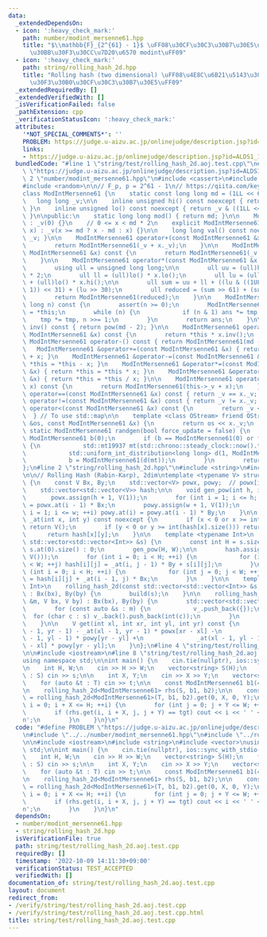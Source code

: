 ```yaml
---
data:
  _extendedDependsOn:
  - icon: ':heavy_check_mark:'
    path: number/modint_mersenne61.hpp
    title: "$\\mathbb{F}_{2^{61} - 1}$ \uFF08\u30CF\u30C3\u30B7\u30E5\u7528\u30E1\u30EB\
      \u30BB\u30F3\u30CC\u7D20\u6570 modint\uFF09"
  - icon: ':heavy_check_mark:'
    path: string/rolling_hash_2d.hpp
    title: "Rolling hash (two dimensional) \uFF08\u4E8C\u6B21\u5143\u30ED\u30FC\u30EA\
      \u30F3\u30B0\u30CF\u30C3\u30B7\u30E5\uFF09"
  _extendedRequiredBy: []
  _extendedVerifiedWith: []
  _isVerificationFailed: false
  _pathExtension: cpp
  _verificationStatusIcon: ':heavy_check_mark:'
  attributes:
    '*NOT_SPECIAL_COMMENTS*': ''
    PROBLEM: https://judge.u-aizu.ac.jp/onlinejudge/description.jsp?id=ALDS1_14_C
    links:
    - https://judge.u-aizu.ac.jp/onlinejudge/description.jsp?id=ALDS1_14_C
  bundledCode: "#line 1 \"string/test/rolling_hash_2d.aoj.test.cpp\"\n#define PROBLEM\
    \ \"https://judge.u-aizu.ac.jp/onlinejudge/description.jsp?id=ALDS1_14_C\"\n#line\
    \ 2 \"number/modint_mersenne61.hpp\"\n#include <cassert>\n#include <chrono>\n\
    #include <random>\n\n// F_p, p = 2^61 - 1\n// https://qiita.com/keymoon/items/11fac5627672a6d6a9f6\n\
    class ModIntMersenne61 {\n    static const long long md = (1LL << 61) - 1;\n \
    \   long long _v;\n\n    inline unsigned hi() const noexcept { return _v >> 31;\
    \ }\n    inline unsigned lo() const noexcept { return _v & ((1LL << 31) - 1);\
    \ }\n\npublic:\n    static long long mod() { return md; }\n\n    ModIntMersenne61()\
    \ : _v(0) {}\n    // 0 <= x < md * 2\n    explicit ModIntMersenne61(long long\
    \ x) : _v(x >= md ? x - md : x) {}\n\n    long long val() const noexcept { return\
    \ _v; }\n\n    ModIntMersenne61 operator+(const ModIntMersenne61 &x) const {\n\
    \        return ModIntMersenne61(_v + x._v);\n    }\n\n    ModIntMersenne61 operator-(const\
    \ ModIntMersenne61 &x) const {\n        return ModIntMersenne61(_v + md - x._v);\n\
    \    }\n\n    ModIntMersenne61 operator*(const ModIntMersenne61 &x) const {\n\
    \        using ull = unsigned long long;\n\n        ull uu = (ull)hi() * x.hi()\
    \ * 2;\n        ull ll = (ull)lo() * x.lo();\n        ull lu = (ull)hi() * x.lo()\
    \ + (ull)lo() * x.hi();\n\n        ull sum = uu + ll + ((lu & ((1ULL << 30) -\
    \ 1)) << 31) + (lu >> 30);\n        ull reduced = (sum >> 61) + (sum & ull(md));\n\
    \        return ModIntMersenne61(reduced);\n    }\n\n    ModIntMersenne61 pow(long\
    \ long n) const {\n        assert(n >= 0);\n        ModIntMersenne61 ans(1), tmp\
    \ = *this;\n        while (n) {\n            if (n & 1) ans *= tmp;\n        \
    \    tmp *= tmp, n >>= 1;\n        }\n        return ans;\n    }\n\n    ModIntMersenne61\
    \ inv() const { return pow(md - 2); }\n\n    ModIntMersenne61 operator/(const\
    \ ModIntMersenne61 &x) const {\n        return *this * x.inv();\n    }\n\n   \
    \ ModIntMersenne61 operator-() const { return ModIntMersenne61(md - _v); }\n \
    \   ModIntMersenne61 &operator+=(const ModIntMersenne61 &x) { return *this = *this\
    \ + x; }\n    ModIntMersenne61 &operator-=(const ModIntMersenne61 &x) { return\
    \ *this = *this - x; }\n    ModIntMersenne61 &operator*=(const ModIntMersenne61\
    \ &x) { return *this = *this * x; }\n    ModIntMersenne61 &operator/=(const ModIntMersenne61\
    \ &x) { return *this = *this / x; }\n\n    ModIntMersenne61 operator+(unsigned\
    \ x) const {\n        return ModIntMersenne61(this->_v + x);\n    }\n\n    bool\
    \ operator==(const ModIntMersenne61 &x) const { return _v == x._v; }\n    bool\
    \ operator!=(const ModIntMersenne61 &x) const { return _v != x._v; }\n    bool\
    \ operator<(const ModIntMersenne61 &x) const {\n        return _v < x._v;\n  \
    \  } // To use std::map\n\n    template <class OStream> friend OStream &operator<<(OStream\
    \ &os, const ModIntMersenne61 &x) {\n        return os << x._v;\n    }\n\n   \
    \ static ModIntMersenne61 randgen(bool force_update = false) {\n        static\
    \ ModIntMersenne61 b(0);\n        if (b == ModIntMersenne61(0) or force_update)\
    \ {\n            std::mt19937 mt(std::chrono::steady_clock::now().time_since_epoch().count());\n\
    \            std::uniform_int_distribution<long long> d(1, ModIntMersenne61::mod());\n\
    \            b = ModIntMersenne61(d(mt));\n        }\n        return b;\n    }\n\
    };\n#line 2 \"string/rolling_hash_2d.hpp\"\n#include <string>\n#include <vector>\n\
    \n\n// Rolling Hash (Rabin-Karp), 2dim\ntemplate <typename V> struct rolling_hash_2d\
    \ {\n    const V Bx, By;\n    std::vector<V> powx, powy;  // powx[i] = Bx^i\n\
    \    std::vector<std::vector<V>> hash;\n\n    void gen_pow(int h, int w) {\n \
    \       powx.assign(h + 1, V(1));\n        for (int i = 1; i <= h; ++i) powx.at(i)\
    \ = powx.at(i - 1) * Bx;\n        powy.assign(w + 1, V(1));\n        for (int\
    \ i = 1; i <= w; ++i) powy.at(i) = powy.at(i - 1) * By;\n    }\n\n    inline V\
    \ _at(int x, int y) const noexcept {\n        if (x < 0 or x >= int(hash.size()))\
    \ return V();\n        if (y < 0 or y >= int(hash[x].size())) return V();\n  \
    \      return hash[x][y];\n    }\n\n    template <typename Int>\n    void build(const\
    \ std::vector<std::vector<Int>> &s) {\n        const int H = s.size(), W = H ?\
    \ s.at(0).size() : 0;\n        gen_pow(H, W);\n\n        hash.assign(H, std::vector<V>(W,\
    \ V()));\n        for (int i = 0; i < H; ++i) {\n            for (int j = 0; j\
    \ < W; ++j) hash[i][j] = _at(i, j - 1) * By + s[i][j];\n        }\n\n        for\
    \ (int i = 0; i < H; ++i) {\n            for (int j = 0; j < W; ++j) hash[i][j]\
    \ = hash[i][j] + _at(i - 1, j) * Bx;\n        }\n    }\n\n    template <typename\
    \ Int>\n    rolling_hash_2d(const std::vector<std::vector<Int>> &s, V bx, V by)\
    \ : Bx(bx), By(by) {\n        build(s);\n    }\n\n    rolling_hash_2d(const std::vector<std::string>\
    \ &m, V bx, V by) : Bx(bx), By(by) {\n        std::vector<std::vector<int>> v_;\n\
    \        for (const auto &s : m) {\n            v_.push_back({});\n          \
    \  for (char c : s) v_.back().push_back(int(c));\n        }\n        build(v_);\n\
    \    }\n\n    V get(int xl, int xr, int yl, int yr) const {\n        return _at(xr\
    \ - 1, yr - 1) - _at(xl - 1, yr - 1) * powx[xr - xl] -\n               _at(xr\
    \ - 1, yl - 1) * powy[yr - yl] +\n               _at(xl - 1, yl - 1) * powx[xr\
    \ - xl] * powy[yr - yl];\n    }\n};\n#line 4 \"string/test/rolling_hash_2d.aoj.test.cpp\"\
    \n\n#include <iostream>\n#line 8 \"string/test/rolling_hash_2d.aoj.test.cpp\"\n\
    using namespace std;\n\nint main() {\n    cin.tie(nullptr), ios::sync_with_stdio(false);\n\
    \n    int H, W;\n    cin >> H >> W;\n    vector<string> S(H);\n    for (auto &s\
    \ : S) cin >> s;\n\n    int X, Y;\n    cin >> X >> Y;\n    vector<string> T(X);\n\
    \    for (auto &t : T) cin >> t;\n\n    const ModIntMersenne61 b1(418672), b2(956731);\n\
    \n    rolling_hash_2d<ModIntMersenne61> rhs(S, b1, b2);\n\n    const auto tgt\
    \ = rolling_hash_2d<ModIntMersenne61>(T, b1, b2).get(0, X, 0, Y);\n\n    for (int\
    \ i = 0; i + X <= H; ++i) {\n        for (int j = 0; j + Y <= W; ++j) {\n    \
    \        if (rhs.get(i, i + X, j, j + Y) == tgt) cout << i << ' ' << j << '\\\
    n';\n        }\n    }\n}\n"
  code: "#define PROBLEM \"https://judge.u-aizu.ac.jp/onlinejudge/description.jsp?id=ALDS1_14_C\"\
    \n#include \"../../number/modint_mersenne61.hpp\"\n#include \"../rolling_hash_2d.hpp\"\
    \n\n#include <iostream>\n#include <string>\n#include <vector>\nusing namespace\
    \ std;\n\nint main() {\n    cin.tie(nullptr), ios::sync_with_stdio(false);\n\n\
    \    int H, W;\n    cin >> H >> W;\n    vector<string> S(H);\n    for (auto &s\
    \ : S) cin >> s;\n\n    int X, Y;\n    cin >> X >> Y;\n    vector<string> T(X);\n\
    \    for (auto &t : T) cin >> t;\n\n    const ModIntMersenne61 b1(418672), b2(956731);\n\
    \n    rolling_hash_2d<ModIntMersenne61> rhs(S, b1, b2);\n\n    const auto tgt\
    \ = rolling_hash_2d<ModIntMersenne61>(T, b1, b2).get(0, X, 0, Y);\n\n    for (int\
    \ i = 0; i + X <= H; ++i) {\n        for (int j = 0; j + Y <= W; ++j) {\n    \
    \        if (rhs.get(i, i + X, j, j + Y) == tgt) cout << i << ' ' << j << '\\\
    n';\n        }\n    }\n}\n"
  dependsOn:
  - number/modint_mersenne61.hpp
  - string/rolling_hash_2d.hpp
  isVerificationFile: true
  path: string/test/rolling_hash_2d.aoj.test.cpp
  requiredBy: []
  timestamp: '2022-10-09 14:11:30+09:00'
  verificationStatus: TEST_ACCEPTED
  verifiedWith: []
documentation_of: string/test/rolling_hash_2d.aoj.test.cpp
layout: document
redirect_from:
- /verify/string/test/rolling_hash_2d.aoj.test.cpp
- /verify/string/test/rolling_hash_2d.aoj.test.cpp.html
title: string/test/rolling_hash_2d.aoj.test.cpp
---
```

